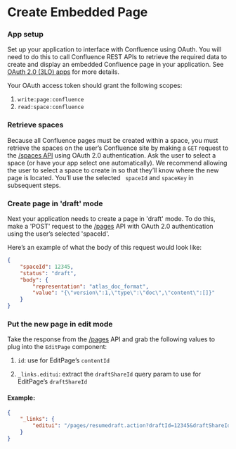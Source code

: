 # Create Embedded Page

### App setup

Set up your application to interface with Confluence using OAuth. You will need to do this to call
Confluence REST APIs to retrieve the required data to create and display an embedded Confluence page
in your application. See
[OAuth 2.0 (3LO) apps](https://developer.atlassian.com/cloud/confluence/oauth-2-3lo-apps/) for more
details.

Your OAuth access token should grant the following scopes:

1. `write:page:confluence`
2. `read:space:confluence`

### Retrieve spaces

Because all Confluence pages must be created within a space, you must retrieve the spaces on the
user’s Confluence site by making a `GET` request to the
[/spaces API](https://developer.atlassian.com/cloud/confluence/rest/v2/api-group-space/#api-spaces-get)
using OAuth 2.0 authentication. Ask the user to select a space (or have your app select one
automatically). We recommend allowing the user to select a space to create in so that they’ll know
where the new page is located. You’ll use the selected ` spaceId` and `spaceKey` in subsequent
steps.

### Create page in 'draft' mode

Next your application needs to create a page in 'draft' mode. To do this, make a 'POST' request to
the
[/pages](https://developer.atlassian.com/cloud/confluence/rest/v2/api-group-page/#api-pages-post)
API with OAuth 2.0 authentication using the user’s selected 'spaceId'.

Here’s an example of what the body of this request would look like:

```json
{
	"spaceId": 12345,
	"status": "draft",
	"body": {
		"representation": "atlas_doc_format",
		"value": "{\"version\":1,\"type\":\"doc\",\"content\":[]}"
	}
}
```

### Put the new page in edit mode

Take the response from the
[/pages](https://developer.atlassian.com/cloud/confluence/rest/v2/api-group-page/#api-pages-post)
API and grab the following values to plug into the `EditPage` component:

1. `id`: use for EditPage’s `contentId`

2. `_links.editui`: extract the `draftShareId` query param to use for EditPage’s `draftShareId`

#### Example:

```json
{
	"_links": {
		"editui": "/pages/resumedraft.action?draftId=12345&draftShareId=12345-678910"
	}
}
```
